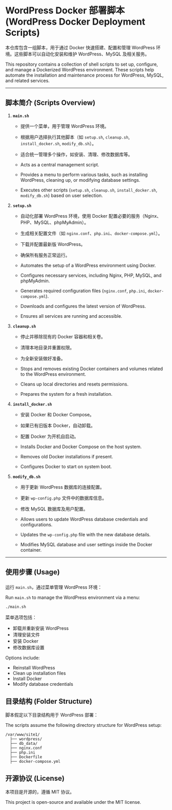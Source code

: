 # WordPress Docker 部署脚本 (WordPress Docker Deployment Scripts)

本仓库包含一组脚本，用于通过 Docker 快速搭建、配置和管理 WordPress 环境。这些脚本可以自动化安装和维护 WordPress、MySQL 及相关服务。

This repository contains a collection of shell scripts to set up, configure, and manage a Dockerized WordPress environment. These scripts help automate the installation and maintenance process for WordPress, MySQL, and related services.

---

## 脚本简介 (Scripts Overview)

1. **`main.sh`**
   - 提供一个菜单，用于管理 WordPress 环境。
   - 根据用户选择执行其他脚本（如 `setup.sh`, `cleanup.sh`, `install_docker.sh`, `modify_db.sh`）。
   - 适合统一管理多个操作，如安装、清理、修改数据库等。

   - Acts as a central management script.
   - Provides a menu to perform various tasks, such as installing WordPress, cleaning up, or modifying database settings.
   - Executes other scripts (`setup.sh`, `cleanup.sh`, `install_docker.sh`, `modify_db.sh`) based on user selection.

2. **`setup.sh`**
   - 自动化部署 WordPress 环境，使用 Docker 配置必要的服务（Nginx、PHP、MySQL、phpMyAdmin）。
   - 生成相关配置文件（如 `nginx.conf`、`php.ini`、`docker-compose.yml`）。
   - 下载并配置最新版 WordPress。
   - 确保所有服务正常运行。

   - Automates the setup of a WordPress environment using Docker.
   - Configures necessary services, including Nginx, PHP, MySQL, and phpMyAdmin.
   - Generates required configuration files (`nginx.conf`, `php.ini`, `docker-compose.yml`).
   - Downloads and configures the latest version of WordPress.
   - Ensures all services are running and accessible.

3. **`cleanup.sh`**
   - 停止并移除现有的 Docker 容器和相关卷。
   - 清理本地目录并重置权限。
   - 为全新安装做好准备。

   - Stops and removes existing Docker containers and volumes related to the WordPress environment.
   - Cleans up local directories and resets permissions.
   - Prepares the system for a fresh installation.

4. **`install_docker.sh`**
   - 安装 Docker 和 Docker Compose。
   - 如果已有旧版本 Docker，自动卸载。
   - 配置 Docker 为开机自启动。

   - Installs Docker and Docker Compose on the host system.
   - Removes old Docker installations if present.
   - Configures Docker to start on system boot.

5. **`modify_db.sh`**
   - 用于更新 WordPress 数据库的连接配置。
   - 更新 `wp-config.php` 文件中的数据库信息。
   - 修改 MySQL 数据库及用户配置。

   - Allows users to update WordPress database credentials and configurations.
   - Updates the `wp-config.php` file with the new database details.
   - Modifies MySQL database and user settings inside the Docker container.

---

## 使用步骤 (Usage)

### 
运行 `main.sh`，通过菜单管理 WordPress 环境：

Run `main.sh` to manage the WordPress environment via a menu:
```bash
./main.sh
```

菜单选项包括：
- 卸载并重新安装 WordPress
- 清理安装文件
- 安装 Docker
- 修改数据库设置

Options include:
- Reinstall WordPress
- Clean up installation files
- Install Docker
- Modify database credentials


## 目录结构 (Folder Structure)

脚本假定以下目录结构用于 WordPress 部署：

The scripts assume the following directory structure for WordPress setup:
```
/var/www/site1/
  ├── wordpress/
  ├── db_data/
  ├── nginx.conf
  ├── php.ini
  ├── Dockerfile
  ├── docker-compose.yml
```

## 开源协议 (License)

本项目是开源的，遵循 MIT 协议。

This project is open-source and available under the MIT license.
```
